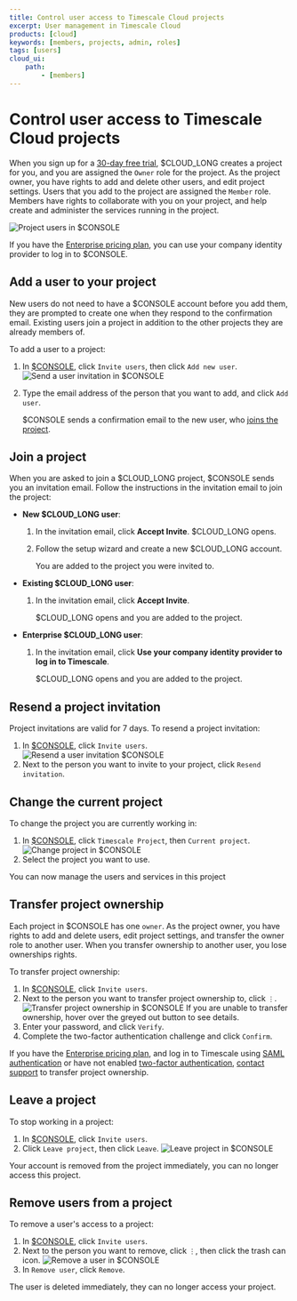 ```yaml
---
title: Control user access to Timescale Cloud projects
excerpt: User management in Timescale Cloud
products: [cloud]
keywords: [members, projects, admin, roles]
tags: [users]
cloud_ui:
    path:
        - [members]
---
```


# Control user access to Timescale Cloud projects

When you sign up for a [30-day free trial][sign-up], $CLOUD_LONG creates a project for you, and
you are assigned the `Owner` role for the project. As the project owner, you have rights to
add and delete other users, and edit project settings. Users that you add to the project are
assigned the `Member` role. Members have rights to collaborate with you on your project, and help
create and administer the services running in the project.

![Project users in $CONSOLE](https://assets.timescale.com/docs/images/console-users.png)

If you have the [Enterprise pricing plan][pricing-plans], you can use your company identity
provider to log in to $CONSOLE.

## Add a user to your project

New users do not need to have a $CONSOLE account before you add them, they are
prompted to create one when they respond to the confirmation email. Existing users
join a project in addition to the other projects they are already members of.

To add a user to a project:

<Procedure>

1.  In [$CONSOLE][cloud-login], click `Invite users`, then click `Add new user`.
    ![Send a user invitation in $CONSOLE](https://assets.timescale.com/docs/images/console-add-user.png)

1.  Type the email address of the person that you want to add, and click `Add
    user`.

    $CONSOLE sends a confirmation email to the new user, who [joins the project][join-a-project].

</Procedure>

## Join a project

When you are asked to join a $CLOUD_LONG project, $CONSOLE sends you an invitation email. Follow the
instructions in the invitation email to join the project:

- **New $CLOUD_LONG user**:
  1. In the invitation email, click **Accept Invite**.
     $CLOUD_LONG opens.
  2. Follow the setup wizard and create a new $CLOUD_LONG account.

     You are added to the project you were invited to.

- **Existing $CLOUD_LONG user**:
  1. In the invitation email, click **Accept Invite**.

     $CLOUD_LONG opens and you are added to the project.

- **Enterprise $CLOUD_LONG user**:
  1. In the invitation email, click **Use your company identity provider to log in to Timescale**.

     $CLOUD_LONG opens and you are added to the project.


## Resend a project invitation

Project invitations are valid for 7 days. To resend a project invitation:

<Procedure>

1.  In [$CONSOLE][cloud-login], click `Invite users`.
    ![Resend a user invitation $CONSOLE](https://assets.timescale.com/docs/images/console-resend-invitation.png)
1.  Next to the person you want to invite to your project, click `Resend invitation`.

</Procedure>

## Change the current project

To change the project you are currently working in:

<Procedure>

1. In [$CONSOLE][cloud-login], click `Timescale Project`, then `Current project`.
   ![Change project in $CONSOLE](https://assets.timescale.com/docs/images/console-change-project.png)
2. Select the project you want to use.

You can now manage the users and services in this project

</Procedure>

## Transfer project ownership

Each project in $CONSOLE has one `owner`. As the project owner, you have rights to
add and delete users, edit project settings, and transfer the owner role to another user. When you transfer
ownership to another user, you lose ownerships rights.

To transfer project ownership:

<Procedure>

1.  In [$CONSOLE][cloud-login], click `Invite users`.
2.  Next to the person you want to transfer project ownership to, click `⋮`.
    ![Transfer project ownership in $CONSOLE](https://assets.timescale.com/docs/images/console-transfer-ownership.png)
    If you are unable to transfer ownership, hover over the greyed out button to see details.
3.  Enter your password, and click `Verify`.
4.  Complete the two-factor authentication challenge and click `Confirm`.

</Procedure>

If you have the [Enterprise pricing plan][pricing-plans], and log in to Timescale using [SAML authentication][saml]
or have not enabled [two-factor authentication][2fa], [contact support](https://www.timescale.com/contact) to transfer
project ownership.


## Leave a project

To stop working in a project:

<Procedure>

1. In [$CONSOLE][cloud-login], click `Invite users`.
1. Click `Leave project`, then click `Leave`.
   ![Leave project in $CONSOLE](https://assets.timescale.com/docs/images/console-leave-project.png)

Your account is removed from the project immediately, you can no longer access this project.

</Procedure>


## Remove users from a project

To remove a user's access to a project:

<Procedure>

1.  In [$CONSOLE][cloud-login], click `Invite users`.
1.  Next to the person you want to remove, click `⋮`, then click the trash can icon.
    ![Remove a user in $CONSOLE](https://assets.timescale.com/docs/images/console-remove-user.png)
1.  In `Remove user`, click `Remove`.

The user is deleted immediately, they can no longer access your project.

</Procedure>


[cloud-login]: https://console.cloud.timescale.com/
[saml]: /use-timescale/:currentVersion:/security/saml/
[2fa]: /use-timescale/:currentVersion:/security/multi-factor-authentication/
[cloud-login]: https://console.cloud.timescale.com/
[sign-up]: https://console.cloud.timescale.com/
[pricing-plans]: /about/:currentVersion:/pricing-and-account-management/
[join-a-project]: /use-timescale/:currentVersion:/members/#join-a-project
